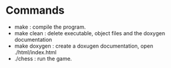 # Commands
* make         : compile the program.
* make clean   : delete executable, object files and the doxygen documentation
* make doxygen : create a doxugen documentation, open ./html/index.html
* ./chess      : run the game.
